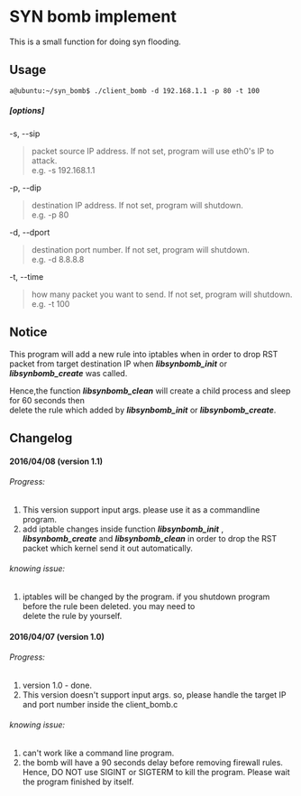 SYN bomb implement
==================
This is a small function for doing syn flooding.  

Usage
-----
```shell
a@ubuntu:~/syn_bomb$ ./client_bomb -d 192.168.1.1 -p 80 -t 100
```
##### [options] #####

 -s, --sip <source ip>  

>  packet source IP address. If not set, program will use eth0's IP to attack.   
>  e.g. -s 192.168.1.1

-p, --dip <destination ip>  
>  destination IP address. If not set, program will shutdown.    
>  e.g. -p 80  

-d, --dport <destination port>  
>  destination port number. If not set, program will shutdown.  
>  e.g. -d 8.8.8.8  

-t, --time <attack times>  
>  how many packet you want to send. If not set, program will shutdown.  
>  e.g. -t 100  


Notice
------
This program will add a new rule into iptables when in order to drop RST packet from target destination IP when _**libsynbomb_init**_ or _**libsynbomb_create**_ was called.  
  
Hence,the function _**libsynbomb\_clean**_ will create a child process and sleep for 60 seconds then  
delete the rule which added by _**libsynbomb_init**_ or _**libsynbomb_create**_.



Changelog
---------

#### 2016/04/08 (version 1.1) ####
######  Progress:   

1.  This version support input args. please use it as a commandline program.
2.  add iptable changes inside function _**libsynbomb_init**_ , _**libsynbomb_create**_ and _**libsynbomb\_clean**_ in order to drop the RST packet which kernel send it out automatically.  

######  knowing issue:  
1. iptables will be changed by the program. if you shutdown program before the rule been deleted. you may need to  
	   delete the rule by yourself.


#### 2016/04/07 (version 1.0) ####
######  Progress: 
1. version 1\.0 - done\.
2. This version doesn't support input args. so, please handle the target IP and port number inside the client_bomb.c  

######  knowing issue:
1. can't work like a command line program.  
2. the bomb will have a 90 seconds delay before removing firewall rules.   
	Hence, DO NOT use SIGINT or SIGTERM to kill the program. Please wait the
	program finished by itself.  

